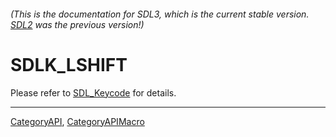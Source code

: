 ###### (This is the documentation for SDL3, which is the current stable version. [SDL2](https://wiki.libsdl.org/SDL2/) was the previous version!)
# SDLK_LSHIFT

Please refer to [SDL_Keycode](SDL_Keycode) for details.

----
[CategoryAPI](CategoryAPI), [CategoryAPIMacro](CategoryAPIMacro)

